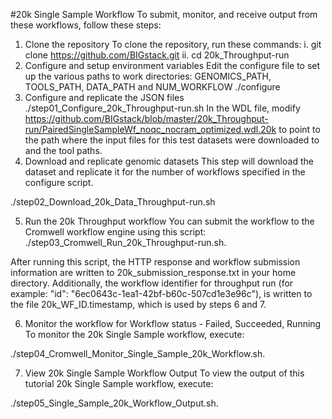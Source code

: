 #20k Single Sample Workflow
To submit, monitor, and receive output from these workflows, follow these steps:
1.	Clone the repository
To clone the repository, run these commands:
i.	git clone https://github.com/BIGstack.git
ii.	cd 20k_Throughput-run
2.	Configure and setup environment variables
Edit the configure file to set up the various paths to work directories:
GENOMICS_PATH, TOOLS_PATH, DATA_PATH and NUM_WORKFLOW
./configure
3.	Configure and replicate the JSON files
./step01_Configure_20k_Throughput-run.sh
In the WDL file, modify https://github.com/BIGstack/blob/master/20k_Throughput-run/PairedSingleSampleWf_noqc_nocram_optimized.wdl.20k to point to the path where the input files for this test datasets were downloaded to and the tool paths.
4.	Download and replicate genomic datasets
This step will download the dataset and replicate it for the number of workflows specified in the configure script.

./step02_Download_20k_Data_Throughput-run.sh

5.	Run the 20k Throughput workflow
You can submit the workflow to the Cromwell workflow engine using this script: 
./step03_Cromwell_Run_20k_Throughput-run.sh.

After running this script, the HTTP response and workflow submission information are written to 20k_submission_response.txt in your home directory. Additionally, the workflow identifier for throughput run (for example: "id": "6ec0643c-1ea1-42bf-b60c-507cd1e3e96c"), is written to the file 20k_WF_ID.timestamp, which is used by steps 6 and 7.

6.	Monitor the workflow for Workflow status - Failed, Succeeded, Running
To monitor the 20k Single Sample workflow, execute:

./step04_Cromwell_Monitor_Single_Sample_20k_Workflow.sh.

7.	View 20k Single Sample Workflow Output
To view the output of this tutorial 20k Single Sample workflow, execute:

./step05_Single_Sample_20k_Workflow_Output.sh.

